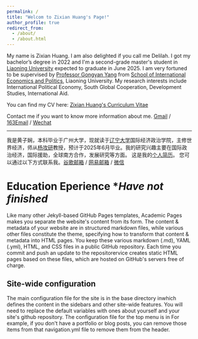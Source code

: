 ```yaml
---
permalink: /
title: "Welcom to Zixian Huang's Page!"
author_profile: true
redirect_from: 
  - /about/
  - /about.html
---
```


My name is Zixian Huang. I am also delighted if you call me Delilah. I got my bachelor’s degree in 2022 and I'm a second-grade master's student in [Liaoning University](https://www.lnu.edu.cn/) expected to graduate in June 2025. I am very fortuned to be supervised by [Professor Gongyan Yang](https://gjgx.lnu.edu.cn/info/13499/71417.htm) from [School of International Economics and Politics](https://gjgx.lnu.edu.cn/), Liaoning University. My research interests include International Political Economy, South Global Cooperation, Development Studies, International Aid.

You can find my CV here: [Zixian Huang's Curriculum Vitae](../assets/cv1.0.pdf)

Contact me if you want to know more information about me.
[Gmail](mailto:delilah11zixianhuang@gmail.com) / [163Email](mailto:hzx_1321@163.com) / [Wechat](../images/wechat.jpg)

--------------------------------------
我是黄子娴，本科毕业于广州大学，现就读于[辽宁大学](https://www.lnu.edu.cn/)国际经济政治学院，主修世界经济，师从[杨攻研](https://gjgx.lnu.edu.cn/)教授，预计于2025年6月毕业。我的研究兴趣主要在国际政治经济，国际援助，全球南方合作，发展研究等方面。
这是我的[个人简历](../assets/cv1.0.pdf)。
您可以通过以下方式联系我。[谷歌邮箱](mailto:delilah11zixianhuang@gmail.com) / [网易邮箱](mailto:hzx_1321@163.com)  / [微信](../images/wechat.jpg)


Education Eperience ****Have not finished***
======

Like many other Jekyll-based GitHub Pages templates, Academic Pages makes you separate the website's content from its form. The content & metadata of your website are in structured markdown files, while various other files constitute the theme, specifying how to transform that content & metadata into HTML pages. You keep these various markdown (.md), YAML (.yml), HTML, and CSS files in a public GitHub repository. Each time you commit and push an update to the repositorervice creates static HTML pages based on these files, which are hosted on GitHub's servers free of charge.

Site-wide configuration
------
The main configuration file for the site is in the base directory inwhich defines the content in the sidebars and other site-wide features. You will need to replace the default variables with ones about yourself and your site's github repository. The configuration file for the top menu is in  For example, if you don't have a portfolio or blog posts, you can remove those items from that navigation.yml file to remove them from the header. 


